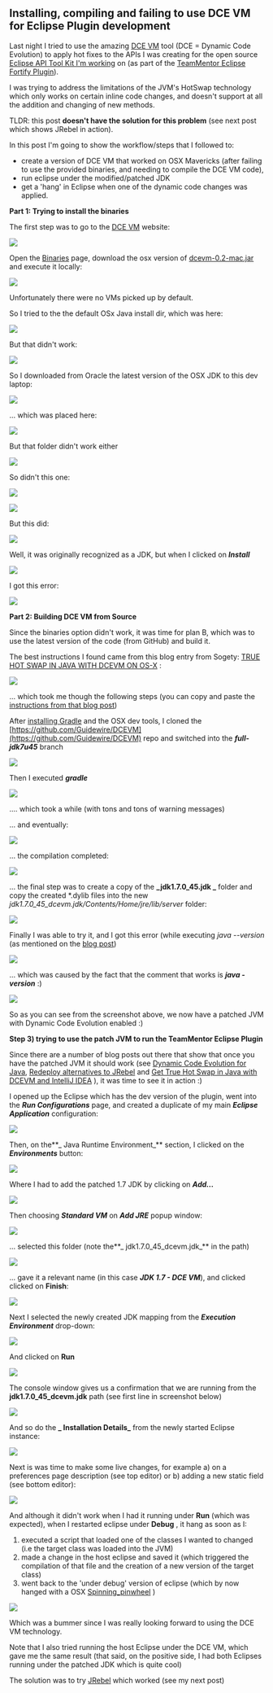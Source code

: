 ## Installing, compiling and failing to use DCE VM for Eclipse Plugin development

Last night I tried to use the amazing [DCE VM](http://ssw.jku.at/dcevm/) tool (DCE = Dynamic Code Evolution) to apply hot fixes to the APIs I was creating for the open source [Eclipse API Tool Kit I'm working](http://blog.diniscruz.com/2013/11/si-open-sources-eclipse-plugin.html) on (as part of the [TeamMentor Eclipse](http://blog.diniscruz.com/2013/11/teammentor-plugin-and-builder-v156.html) [Fortify Plugin](http://blog.diniscruz.com/2013/09/two-videos-showing-teammentor-eclipse.html)).

I was trying to address the limitations of the JVM's HotSwap technology which only works on certain inline code changes, and doesn't support at all the addition and changing of new methods.

TLDR: this post **doesn't have the solution for this problem** (see next post which shows JRebel in action).

In this post I'm going to show the workflow/steps that I followed to:

  * create a version of DCE VM that worked on OSX Mavericks (after failing to use the provided binaries, and needing to compile the DCE VM code),  
  * run eclipse under the modified/patched JDK
  * get a 'hang' in Eclipse when one of the dynamic code changes was applied.

**Part 1: Trying to install the binaries**  

The first step was to go to the [DCE VM](http://ssw.jku.at/dcevm/) website:  

![](images/Screen_Shot_2013-12-16_at_15_17_11.png)

Open the [Binaries](http://ssw.jku.at/dcevm/binaries/) page, download the osx version of [dcevm-0.2-mac.jar](http://ssw.jku.at/dcevm/downloads/dcevm-0.2-mac.jar) and execute it locally:

![](images/Screen_Shot_2013-12-16_at_01_58_04.png)

Unfortunately there were no VMs picked up by default.

So I tried to the the default OSx Java install dir,  which was here:

![](images/Screen_Shot_2013-12-16_at_02_03_40.png)

But that didn't work:

![](images/Screen_Shot_2013-12-16_at_02_04_14.png)

So I downloaded from Oracle the latest version of the OSX JDK to this dev laptop:

![](images/Screen_Shot_2013-12-16_at_02_08_36.png)

... which was placed here:

![](images/Screen_Shot_2013-12-16_at_02_12_58.png)

But that folder didn't work either

![](images/Screen_Shot_2013-12-16_at_02_13_12.png)

So didn't this one:

![](images/Screen_Shot_2013-12-16_at_02_13_40.png)

![](images/Screen_Shot_2013-12-16_at_02_13_50.png)

But this did:

![](images/Screen_Shot_2013-12-16_at_02_14_34.png)

Well, it was originally recognized as a JDK, but when I clicked on **_Install_**

![](images/Screen_Shot_2013-12-16_at_02_14_59.png)

I got this error:

![](images/Screen_Shot_2013-12-16_at_02_15_14.png)

**Part 2: Building DCE VM from Source**

Since the binaries option didn't work, it was time for plan B, which was to use the latest version of the code (from GitHub) and build it.

The best instructions I found came from this blog entry from Sogety: [TRUE HOT SWAP IN JAVA WITH DCEVM ON OS-X](http://java.sogeti.nl/JavaBlog/2013/12/09/true-hot-swap-in-java-with-dcevm-on-os-x/) :

![](images/Screen_Shot_2013-12-16_at_15_37_29.png)

... which took me though the following steps (you can copy and paste the [instructions from that blog post](http://java.sogeti.nl/JavaBlog/2013/12/09/true-hot-swap-in-java-with-dcevm-on-os-x/))

After [installing Gradle](http://blog.diniscruz.com/2013/12/installing-gradle-on-osx.html) and the OSX dev tools, I cloned the [https://github.com/Guidewire/DCEVM](https://github.com/Guidewire/DCEVM) repo and switched into the **_full-jdk7u45_** branch

![](images/Screen_Shot_2013-12-16_at_03_03_14.png)

Then I executed **_gradle_**

![](images/Screen_Shot_2013-12-16_at_03_05_19.png)

.... which took a while (with tons and tons of warning messages)

... and eventually:

![](images/Screen_Shot_2013-12-16_at_03_18_37.png)

... the compilation completed:

![](images/Screen_Shot_2013-12-16_at_03_18_47.png)

... the final step was to create a copy of the **_jdk1.7.0_45.jdk _** folder and copy the created \*.dylib files into the new _jdk1.7.0_45_dcevm.jdk/Contents/Home/jre/lib/server_ folder:

![](images/Screen_Shot_2013-12-16_at_03_22_20.png)

Finally I was able to try it, and I got this error (while executing _java --version_ (as mentioned on the [blog post](http://java.sogeti.nl/JavaBlog/2013/12/09/true-hot-swap-in-java-with-dcevm-on-os-x/))

![](images/Screen_Shot_2013-12-16_at_03_22_47.png)

... which was caused by the fact that the comment that works is **_java -version_** :)

![](images/Screen_Shot_2013-12-16_at_15_48_36.png)

So as you can see from the screenshot above, we now have a patched JVM with Dynamic Code Evolution enabled :)

**Step 3) trying to use the patch JVM to run the TeamMentor Eclipse Plugin**  

Since there are a number of blog posts out there that show that once you have the patched JVM it should work (see  [Dynamic Code Evolution for Java](http://jaxenter.com/dynamic-code-evolution-for-java-37373.html), [Redeploy alternatives to JRebel](http://stackoverflow.com/questions/7998669/redeploy-alternatives-to-jrebel) and  [Get True Hot Swap in Java with DCEVM and IntelliJ IDEA](http://blog.jetbrains.com/idea/2013/07/get-true-hot-swap-in-java-with-dcevm-and-intellij-idea/) ), it was time to see it in action :)

I opened up the Eclipse which has the dev version of the plugin, went into the **_Run Configurations_** page, and created a duplicate of my main **_Eclipse Application_** configuration:

![](images/Screen_Shot_2013-12-16_at_03_26_29.png)

Then, on the**_ Java Runtime Environment_** section,  I clicked on the **_Environments_** button:

![](images/Screen_Shot_2013-12-16_at_03_27_13.png)

Where I had to add the patched 1.7 JDK by clicking on **_Add..._**

![](images/Screen_Shot_2013-12-16_at_03_27_21.png)

Then choosing **_Standard VM_** on **_Add JRE_** popup window:

![](images/Screen_Shot_2013-12-16_at_03_27_28.png)

... selected this folder (note the**_ jdk1.7.0_45_dcevm.jdk_** in the path)

![](images/Screen_Shot_2013-12-16_at_03_28_20.png)

... gave it a relevant name (in this case **_JDK 1.7 - DCE VM_**), and clicked clicked on **Finish**:

![](images/Screen_Shot_2013-12-16_at_03_28_50.png)

Next I selected the newly created JDK mapping from the **_Execution Environment_** drop-down:

![](images/Screen_Shot_2013-12-16_at_03_29_26.png)

And clicked on **Run**

![](images/Screen_Shot_2013-12-16_at_03_29_50.png)

The console window gives us a confirmation that we are running from the **jdk1.7.0_45_dcevm.jdk** path (see first line in screenshot below)

![](images/Screen_Shot_2013-12-16_at_03_30_21.png)

And so do the **_ Installation Details_** from the newly started Eclipse instance:

![](images/Screen_Shot_2013-12-16_at_03_31_25.png)

Next is was time to make some live changes, for example a) on a preferences page description (see top editor) or b) adding a new static field (see bottom editor):

![](images/Screen_Shot_2013-12-16_at_03_47_52.png)

And although it didn't work when I had it running under **Run** (which was expected), when I restarted eclipse under **Debug** , it hang as soon as I:

1) executed a script that loaded one of the classes I wanted to changed (i.e the target class was loaded into the JVM)  
2) made a change in the host eclipse and saved it (which triggered the compilation of that file and the creation of a new version of the target class)  
3) went back to the 'under debug' version of eclipse (which by now hanged with a OSX [Spinning_pinwheel](http://en.wikipedia.org/wiki/Spinning_pinwheel) )

![](images/Screen_Shot_2013-12-16_at_03_46_23.png)

Which was a bummer since I was really looking forward to using the DCE VM technology.

Note that I also tried running the host Eclipse under the DCE VM, which gave me the same result (that said, on the positive side, I had both Eclipses running under the patched JDK which is quite cool)

The solution was to try [JRebel](http://zeroturnaround.com/software/jrebel/) which worked (see my next post)
